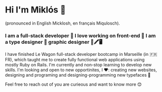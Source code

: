 # Hi I'm Miklós 👋
(pronounced in English Micklosh, en français Miqulosch).

### I am a full-stack developer 🚀 I love working on front-end 🎁 I am a type designer 💚 graphic designer 📐🖍🖥
I have finished Le Wagon full-stack developer bootcamp in Marseille (in 🇫🇷 FR), which taught me to create fully functional web applications using mostly Ruby on Rails. I'm currently and non-stop learning to develop new skills. I'm looking and open to new opportinites, I ❤️: creating new websites, designing and programing and designing-programming new typefaces 🎉

Feel free to reach out of you are curieous and want to know more 😊

